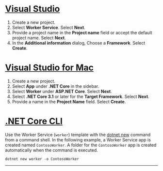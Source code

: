 # [Visual Studio](#tab/visual-studio)

1. Create a new project.
1. Select **Worker Service**. Select **Next**.
1. Provide a project name in the **Project name** field or accept the default project name. Select **Next**.
1. In the **Additional information** dialog, Choose a **Framework**. Select **Create**.

# [Visual Studio for Mac](#tab/visual-studio-mac)

1. Create a new project.
1. Select **App** under **.NET Core** in the sidebar.
1. Select **Worker** under **ASP.NET Core**. Select **Next**.
1. Select **.NET Core 3.1** or later for the **Target Framework**. Select **Next**.
1. Provide a name in the **Project Name** field. Select **Create**.

# [.NET Core CLI](#tab/netcore-cli)

Use the Worker Service (`worker`) template with the [dotnet new](/dotnet/core/tools/dotnet-new) command from a command shell. In the following example, a Worker Service app is created named `ContosoWorker`. A folder for the `ContosoWorker` app is created automatically when the command is executed.

```dotnetcli
dotnet new worker -o ContosoWorker
```

---
